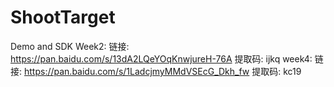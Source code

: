 # ShootTarget
Demo and SDK
Week2:
链接: https://pan.baidu.com/s/13dA2LQeYOqKnwjureH-76A 提取码: ijkq
week4:
链接: https://pan.baidu.com/s/1LadcjmyMMdVSEcG_Dkh_fw 提取码: kc19 
